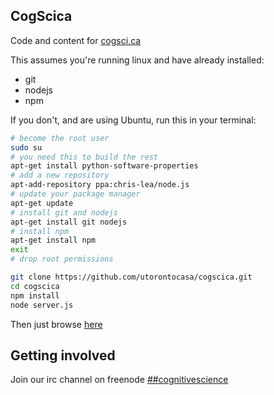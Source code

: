 ## CogScica
  
Code and content for [cogsci.ca](http://cogsci.ca)  
  
This assumes you're running linux and have already installed:
* git
* nodejs
* npm

If you don't, and are using Ubuntu, run this in your terminal:

```bash
# become the root user
sudo su
# you need this to build the rest
apt-get install python-software-properties 
# add a new repository
apt-add-repository ppa:chris-lea/node.js
# update your package manager
apt-get update
# install git and nodejs
apt-get install git nodejs
# install npm
apt-get install npm
exit
# drop root permissions
```

  
```bash
git clone https://github.com/utorontocasa/cogscica.git
cd cogscica
npm install
node server.js
```

  
Then just browse <a href="http://localhost:8080">here</a>  
  

## Getting involved
  
Join our irc channel on freenode [##cognitivescience](irc://irc.freenode.net/##cognitivescience)  
